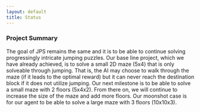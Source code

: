 ```yaml
---
layout: default
title: Status
---
```


### Project Summary

The goal of JPS remains the same and it is to be able to continue solving progressingly intricate jumping puzzles. Our base line project, which we have already achieved, is to solve a small 2D maze (5x4) that is only solveable through jumping. That is, the AI may choose to walk through the maze (if it leads to the optimal reward) but it can never reach the destination block if it does not utilize jumping. Our next milestone is to be able to solve a small maze with 2 floors (5x4x2). From there on, we will continue to increase the size of the maze and add more floors. Our moonshot case is for our agent to be able to solve a large maze with 3 floors (10x10x3). 

